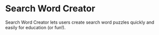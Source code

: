 # Search Word Creator

Search Word Creator lets users create search word puzzles quickly and easily for education (or fun!).